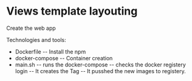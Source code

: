 # Views template layouting

Create the web app

Technologies and tools:

- Dockerfile 
-- Install the npm 
- docker-compose
-- Container creation 
- main.sh
-- runs the docker-compose
-- checks the docker registery login
-- It creates the Tag
-- It pusshed the new images to registery.
